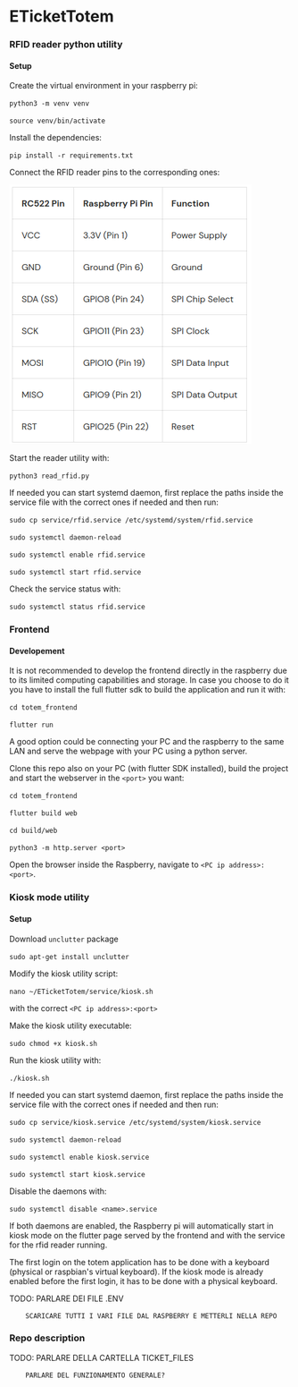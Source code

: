# ETicketTotem

### RFID reader python utility

#### Setup

Create the virtual environment in your raspberry pi:

`python3 -m venv venv`

`source venv/bin/activate`

Install the dependencies:

`pip install -r requirements.txt`

Connect the RFID reader pins to the corresponding ones:

![image info](img/pin_table.png)

Start the reader utility with:

`python3 read_rfid.py`

If needed you can start systemd daemon, first replace the paths inside the service file with the correct ones if needed and then run:

`sudo cp service/rfid.service /etc/systemd/system/rfid.service`

`sudo systemctl daemon-reload`

`sudo systemctl enable rfid.service`

`sudo systemctl start rfid.service`

Check the service status with:

`sudo systemctl status rfid.service`

### Frontend

#### Developement

It is not recommended to develop the frontend directly in the raspberry due to its limited computing capabilities and storage. In case you choose to do it you have to install the full flutter sdk to build the application and run it with:

`cd totem_frontend`

`flutter run`

A good option could be connecting your PC and the raspberry to the same LAN and serve the webpage with your PC using a python server.

Clone this repo also on your PC (with flutter SDK installed), build the project and start the webserver in the `<port>` you want:

`cd totem_frontend`

`flutter build web`

`cd build/web`

`python3 -m http.server <port>`

Open the browser inside the Raspberry, navigate to `<PC ip address>:<port>`.

### Kiosk mode utility

#### Setup

Download `unclutter` package

`sudo apt-get install unclutter`

Modify the kiosk utility script:

`nano ~/ETicketTotem/service/kiosk.sh`

with the correct `<PC ip address>:<port>`

Make the kiosk utility executable:

`sudo chmod +x kiosk.sh`

Run the kiosk utility with:

`./kiosk.sh`

If needed you can start systemd daemon, first replace the paths inside the service file with the correct ones if needed and then run:

`sudo cp service/kiosk.service /etc/systemd/system/kiosk.service`

`sudo systemctl daemon-reload`

`sudo systemctl enable kiosk.service`

`sudo systemctl start kiosk.service`

Disable the daemons with:

`sudo systemctl disable <name>.service`

If both daemons are enabled, the Raspberry pi will automatically start in kiosk mode on the flutter page served by the frontend and with the service for the rfid reader running.

The first login on the totem application has to be done with a keyboard (physical or raspbian's virtual keyboard).
If the kiosk mode is already enabled before the first login, it has to be done with a physical keyboard.

TODO: PARLARE DEI FILE .ENV

        SCARICARE TUTTI I VARI FILE DAL RASPBERRY E METTERLI NELLA REPO

### Repo description

TODO: PARLARE DELLA CARTELLA TICKET_FILES

        PARLARE DEL FUNZIONAMENTO GENERALE?
